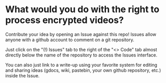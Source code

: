# What would you do with the right to process encrypted videos?

Contribute your idea by opening an Issue against this repo! Issues allow anyone with a github account to comment on a git repository.

Just click on the "(!) Issues" tab to the right of the "<> Code" tab almost directly below the name of the repository to access the Issues interface.

You can also just link to a write-up using your favorite system for editing and sharing ideas (gdocs, wiki, pastebin, your own github repository, etc.) inside the Issue. 
